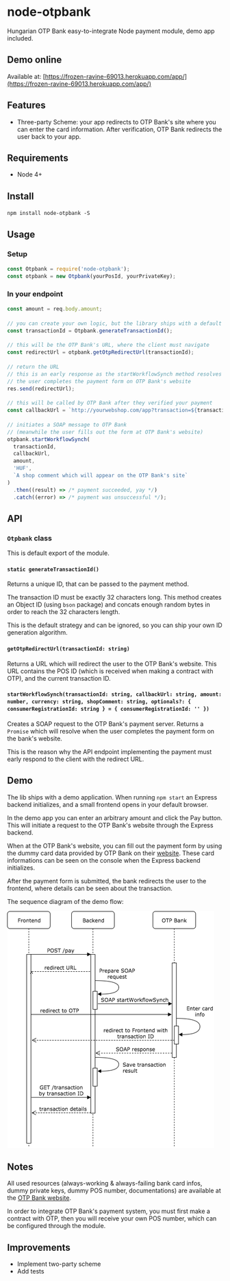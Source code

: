 # node-otpbank

Hungarian OTP Bank easy-to-integrate Node payment module, demo app included.

## Demo online

Available at: [https://frozen-ravine-69013.herokuapp.com/app/](https://frozen-ravine-69013.herokuapp.com/app/)

## Features

* Three-party Scheme: your app redirects to OTP Bank's site where you can enter the card information. After verification, OTP Bank redirects the user back to your app.


## Requirements

* Node 4+

## Install

`npm install node-otpbank -S`

## Usage

### Setup
```javascript
const Otpbank = require('node-otpbank');
const otpbank = new Otpbank(yourPosId, yourPrivateKey);
```

### In your endpoint
```javascript
const amount = req.body.amount;

// you can create your own logic, but the library ships with a default
const transactionId = Otpbank.generateTransactionId();

// this will be the OTP Bank's URL, where the client must navigate
const redirectUrl = otpbank.getOtpRedirectUrl(transactionId);

// return the URL
// this is an early response as the startWorkflowSynch method resolves only when
// the user completes the payment form on OTP Bank's website
res.send(redirectUrl);

// this will be called by OTP Bank after they verified your payment
const callbackUrl = `http://yourwebshop.com/app?transaction=${transactionId}`;

// initiates a SOAP message to OTP Bank
// (meanwhile the user fills out the form at OTP Bank's website)
otpbank.startWorkflowSynch(
  transactionId,
  callbackUrl,
  amount,
  'HUF',
  `A shop comment which will appear on the OTP Bank's site`
)
  .then((result) => /* payment succeeded, yay */)
  .catch((error) => /* payment was unsuccessful */);
```

## API

### `Otpbank` class

This is default export of the module.

#### `static generateTransactionId()`

Returns a unique ID, that can be passed to the payment method.

The transaction ID must be exactly 32 characters long. This method creates an Object ID (using `bson` package) and concats enough random bytes in order to reach the 32 characters length.

This is the default strategy and can be ignored, so you can ship your own ID generation algorithm.

#### `getOtpRedirectUrl(transactionId: string)`

Returns a URL which will redirect the user to the OTP Bank's website. This URL contains the POS ID (which is received when making  a contract with OTP), and the current transaction ID.

#### `startWorkflowSynch(transactionId: string, callbackUrl: string, amount: number, currency: string, shopComment: string, optionals?: { consumerRegistrationId: string } = { consumerRegistrationId: '' })`

Creates a SOAP request to the OTP Bank's payment server. Returns a `Promise` which will resolve when the user completes the payment form on the bank's website.

This is the reason why the API endpoint implementing the payment must early respond to the client with the redirect URL.

## Demo

The lib ships with a demo application. When running `npm start` an Express backend initializes, and a small frontend opens in your default browser.

In the demo app you can enter an arbitrary amount and click the Pay button. This will initiate a request to the OTP Bank's website through the Express backend.

When at the OTP Bank's website, you can fill out the payment form by using the dummy card data provided by OTP Bank on their [website]((https://www.otpbank.hu/portal/hu/Kartyaelfogadas/Webshop)). These card informations can be seen on the console when the Express backend initializes.

After the payment form is submitted, the bank redirects the user to the frontend, where details can be seen about the transaction.

The sequence diagram of the demo flow:

![Alt Sequence diagram](3ps.png)

## Notes
All used resources (always-working & always-failing bank card infos, dummy private keys, dummy POS number, documentations) are available at the [OTP Bank website](https://www.otpbank.hu/portal/hu/Kartyaelfogadas/Webshop).

In order to integrate OTP Bank's payment system, you must first make a contract with OTP, then you will receive your own POS number, which can be configured through the module.

## Improvements
* Implement two-party scheme
* Add tests
